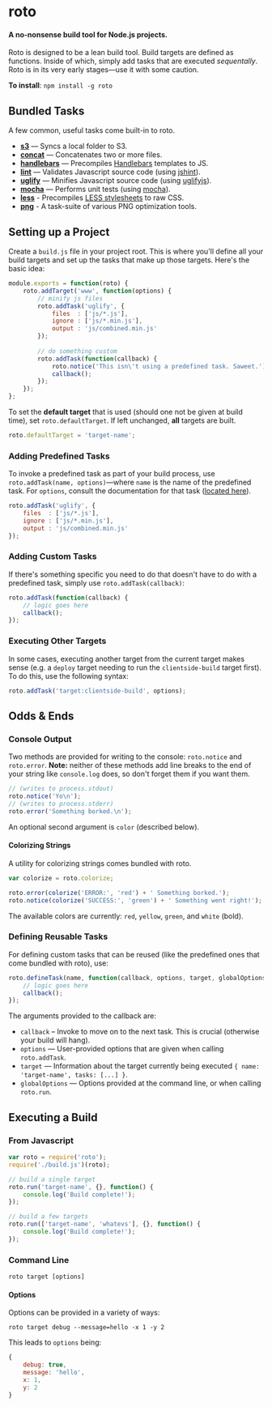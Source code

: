 # roto

#### A no-nonsense build tool for Node.js projects.

Roto is designed to be a lean build tool. Build targets are defined as functions. Inside of which, simply add tasks that are executed *sequentally*. Roto is in its very early stages—use it with some caution.

**To install**: `npm install -g roto`
   
## Bundled Tasks

A few common, useful tasks come built-in to roto.

* [**s3**](/diy/roto/blob/master/docs/task_s3.md) — Syncs a local folder to S3.
* [**concat**](/diy/roto/blob/master/docs/task_concat.md) — Concatenates two or more files.
* [**handlebars**](/diy/roto/blob/master/docs/task_handlebars.md) — Precompiles [Handlebars](http://handlebarsjs.com/) templates to JS.
* [**lint**](#) — Validates Javascript source code (using [jshint](https://github.com/jshint/jshint/)).
* [**uglify**](/diy/roto/blob/master/docs/task_uglify.md) — Minifies Javascript source code (using [uglifyjs](https://github.com/mishoo/UglifyJS)).
* [**mocha**](/diy/roto/blob/master/docs/task_mocha.md) — Performs unit tests (using [mocha](http://visionmedia.github.com/mocha/)).
* [**less**](/diy/roto/blob/master/docs/task_less.md) - Precompiles [LESS stylesheets](http://lesscss.org/) to raw CSS.
* [**png**](/diy/roto/blob/master/docs/task_png.md) - A task-suite of various PNG optimization tools.

## Setting up a Project

Create a `build.js` file in your project root. This is where you'll define all your build targets and set up the tasks that make up those targets. Here's the basic idea:

```javascript
module.exports = function(roto) {
	roto.addTarget('www', function(options) {
		// minify js files
		roto.addTask('uglify', {
			files  : ['js/*.js'],
			ignore : ['js/*.min.js'],
			output : 'js/combined.min.js'
		});
			
		// do something custom
		roto.addTask(function(callback) {
			roto.notice('This isn\'t using a predefined task. Saweet.');
			callback();
		});
	});
};
```

To set the **default target** that is used (should one not be given at build time), set `roto.defaultTarget`. If left unchanged, **all** targets are built.

```javascript
roto.defaultTarget = 'target-name';
```

### Adding Predefined Tasks

To invoke a predefined task as part of your build process, use `roto.addTask(name, options)`—where `name` is the name of the predefined task. For `options`, consult the documentation for that task ([located here](#bundled-tasks)).

```javascript
roto.addTask('uglify', {
	files  : ['js/*.js'],
	ignore : ['js/*.min.js'],
	output : 'js/combined.min.js'
});
```

### Adding Custom Tasks

If there's something specific you need to do that doesn't have to do with a predefined task, simply use `roto.addTask(callback)`:

```javascript
roto.addTask(function(callback) {
	// logic goes here
	callback();
});
```

### Executing Other Targets

In some cases, executing another target from the current target makes sense (e.g. a `deploy` target needing to run the `clientside-build` target first). To do this, use the following syntax:

```javascript
roto.addTask('target:clientside-build', options);
```

## Odds & Ends

### Console Output

Two methods are provided for writing to the console: `roto.notice` and `roto.error`. **Note:** neither of these methods add line breaks to the end of your string like `console.log` does, so don't forget them if you want them.

```javascript
// (writes to process.stdout)
roto.notice('Yo\n');
// (writes to process.stderr)
roto.error('Something borked.\n');
```

An optional second argument is `color` (described below).

#### Colorizing Strings

A utility for colorizing strings comes bundled with roto.

```javascript
var colorize = roto.colorize;

roto.error(colorize('ERROR:', 'red') + ' Something borked.');
roto.notice(colorize('SUCCESS:', 'green') + ' Something went right!');
```

The available colors are currently: `red`, `yellow`, `green`, and `white` (bold).

### Defining Reusable Tasks

For defining custom tasks that can be reused (like the predefined ones that come bundled with roto), use: 

```javascript
roto.defineTask(name, function(callback, options, target, globalOptions) {
	// logic goes here
	callback();
});
```

The arguments provided to the callback are:

* `callback` – Invoke to move on to the next task. This is crucial (otherwise your build will hang).
* `options` — User-provided options that are given when calling `roto.addTask`.
* `target` — Information about the target currently being executed `{ name: 'target-name', tasks: [...] }`.
* `globalOptions` — Options provided at the command line, or when calling `roto.run`.

## Executing a Build

### From Javascript

```javascript
var roto = require('roto');
require('./build.js')(roto);

// build a single target
roto.run('target-name', {}, function() {
	console.log('Build complete!');
});

// build a few targets
roto.run(['target-name', 'whatevs'], {}, function() {
	console.log('Build complete!');
});
```

### Command Line

    roto target [options]

#### Options

Options can be provided in a variety of ways:

	roto target debug --message=hello -x 1 -y 2

This leads to `options` being:

```javascript
{
	debug: true,
	message: 'hello',
	x: 1,
	y: 2
}
```